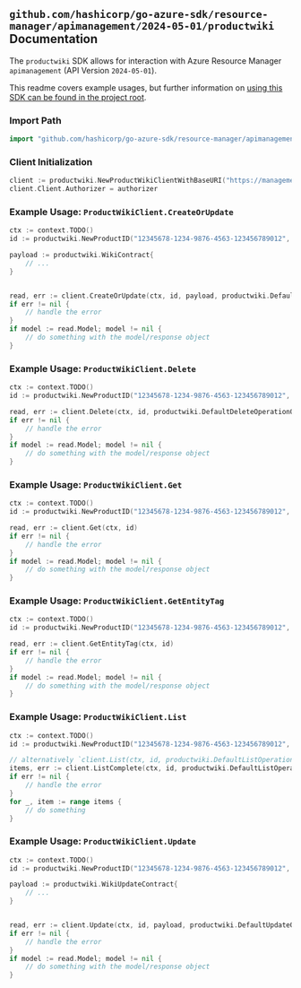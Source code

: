 
## `github.com/hashicorp/go-azure-sdk/resource-manager/apimanagement/2024-05-01/productwiki` Documentation

The `productwiki` SDK allows for interaction with Azure Resource Manager `apimanagement` (API Version `2024-05-01`).

This readme covers example usages, but further information on [using this SDK can be found in the project root](https://github.com/hashicorp/go-azure-sdk/tree/main/docs).

### Import Path

```go
import "github.com/hashicorp/go-azure-sdk/resource-manager/apimanagement/2024-05-01/productwiki"
```


### Client Initialization

```go
client := productwiki.NewProductWikiClientWithBaseURI("https://management.azure.com")
client.Client.Authorizer = authorizer
```


### Example Usage: `ProductWikiClient.CreateOrUpdate`

```go
ctx := context.TODO()
id := productwiki.NewProductID("12345678-1234-9876-4563-123456789012", "example-resource-group", "serviceName", "productId")

payload := productwiki.WikiContract{
	// ...
}


read, err := client.CreateOrUpdate(ctx, id, payload, productwiki.DefaultCreateOrUpdateOperationOptions())
if err != nil {
	// handle the error
}
if model := read.Model; model != nil {
	// do something with the model/response object
}
```


### Example Usage: `ProductWikiClient.Delete`

```go
ctx := context.TODO()
id := productwiki.NewProductID("12345678-1234-9876-4563-123456789012", "example-resource-group", "serviceName", "productId")

read, err := client.Delete(ctx, id, productwiki.DefaultDeleteOperationOptions())
if err != nil {
	// handle the error
}
if model := read.Model; model != nil {
	// do something with the model/response object
}
```


### Example Usage: `ProductWikiClient.Get`

```go
ctx := context.TODO()
id := productwiki.NewProductID("12345678-1234-9876-4563-123456789012", "example-resource-group", "serviceName", "productId")

read, err := client.Get(ctx, id)
if err != nil {
	// handle the error
}
if model := read.Model; model != nil {
	// do something with the model/response object
}
```


### Example Usage: `ProductWikiClient.GetEntityTag`

```go
ctx := context.TODO()
id := productwiki.NewProductID("12345678-1234-9876-4563-123456789012", "example-resource-group", "serviceName", "productId")

read, err := client.GetEntityTag(ctx, id)
if err != nil {
	// handle the error
}
if model := read.Model; model != nil {
	// do something with the model/response object
}
```


### Example Usage: `ProductWikiClient.List`

```go
ctx := context.TODO()
id := productwiki.NewProductID("12345678-1234-9876-4563-123456789012", "example-resource-group", "serviceName", "productId")

// alternatively `client.List(ctx, id, productwiki.DefaultListOperationOptions())` can be used to do batched pagination
items, err := client.ListComplete(ctx, id, productwiki.DefaultListOperationOptions())
if err != nil {
	// handle the error
}
for _, item := range items {
	// do something
}
```


### Example Usage: `ProductWikiClient.Update`

```go
ctx := context.TODO()
id := productwiki.NewProductID("12345678-1234-9876-4563-123456789012", "example-resource-group", "serviceName", "productId")

payload := productwiki.WikiUpdateContract{
	// ...
}


read, err := client.Update(ctx, id, payload, productwiki.DefaultUpdateOperationOptions())
if err != nil {
	// handle the error
}
if model := read.Model; model != nil {
	// do something with the model/response object
}
```
